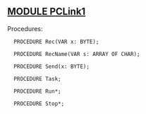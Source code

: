 
## [MODULE PCLink1](https://github.com/io-core/System/blob/main/PCLink1.Mod)

Procedures:

```
  PROCEDURE Rec(VAR x: BYTE);
```
```
  PROCEDURE RecName(VAR s: ARRAY OF CHAR);
```
```
  PROCEDURE Send(x: BYTE);
```
```
  PROCEDURE Task;
```
```
  PROCEDURE Run*;
```
```
  PROCEDURE Stop*;
```
